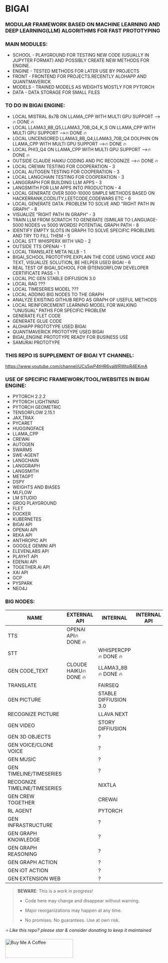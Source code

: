 # BIGAI
### MODULAR FRAMEWORK BASED ON MACHINE LEARNING AND DEEP LEARNING(LLM) ALGORITHMS FOR FAST PROTOTYPING

### MAIN MODULES:
* SCHOOL - PLAYGROUND FOR TESTING NEW CODE (USUALLY IN JUPYTER FORMAT) AND POSSIBLY CREATE NEW METHODS FOR ENGINE.
* ENGINE - TESTED METHODS FOR LATER USE BY PROJECTS
* FRONT - FRONTEND FOR PROJECTS.RECENTLY ALOHAPP AND QUANTMAVERICK
* MODELS - TRAINED MODELS AS WEIGHTS MOSTLY FOR PYTORCH
* DATA - DATA STORAGE FOR SMALL FILES


### TO DO IN BIGAI ENGINE:
* LOCAL MISTRAL 8x7B ON LLAMA_CPP WITH MULTI GPU SUPPORT -->🔥 DONE 🔥
* LOCAL LLAMA3_8B_Q5,LLAMA3_70B_Q4_K_S ON LLAMA_CPP WITH MULTI GPU SUPPORT -->🔥 DONE 🔥
* LOCAL UNCENSORED LLAMA3_8B_Q4,LLAMA3_70B_Q4 DOLPHIN ON LLAMA_CPP WITH MULTI GPU SUPPORT -->🔥 DONE 🔥
* LOCAL  PHI3_Q4 ON LLAMA_CPP WITH MULTI GPU SUPPORT -->🔥 DONE 🔥
* OUTSIDE CLAUDE HAIKU CODING AND PIC RECOGNIZE -->🔥 DONE 🔥
* LOCAL CREWAI TESTING FOR COOPERATION - 3 
* LOCAL AUTOGEN TESTING FOR COOPERATION - 3
* LOCAL LANGCHAIN TESTING FOR COOPERATION - 3
* LANGGRAPH FOR BUILDING LLM APPS - 3
* LANGSMITH FOR LLM APPS INTO PRODUCTION - 4
* LOCAL GENERATE OVER 5000-10000 SIMPLE METHODS BASED ON HACKERRANK,CODILITY,LEETCODE,CODEWARS ETC - 6
* LOCAL GENERATE DATA: PROBLEM TO SOLVE AND "RIGHT PATH IN GRAPH" - 8
* VISUALIZE "RIGHT PATH IN GRAPH" - 3
* TRAIN LLM FROM SCRATCH TO GENERATE (SIMILAR TO LANGUAGE-5000 NODES vs 5000 WORDS) POTENTIAL GRAPH PATH - 8
* IDENTIFY EMPTY SLOTS IN GRAPH TO SOLVE SPECIFIC PROBLEMS AND TRY TO FILL THEM - 5
* LOCAL STT WHISPERX WITH VAD - 2
* OUTSIDE TTS OPENAI - 1
* LOCAL TRANSLATE META NLLB - 1
* BIGAI_SCHOOL PROTOTYPE.EXPLAIN THE CODE USING VOICE AND TEXT, VISUALIZE SOLUTION, BE HELPER USED BIGAI - 6
* REAL TEST OF BIGAI_SCHOOL FOR @TENSORFLOW DEVELOPER CERTIFICATE PASS - 1
* LOCAL PIC GEN STABLE DIFFUSION 3.0
* LOCAL RAG ???
* LOCAL TIMESERIES MODEL ???
* LOCAL ADDING BIG NODES TO THE GRAPH
* ANALYZE EXISTING GITHUB REPO AS GRAPH OF USEFUL METHODS
* LOCAL REINFORCEMENT LEARNING MODEL FOR WALKING "UNUSUAL" PATHS FOR SPECIFIC PROBLEM
* GENERATE FLET CODE
* GENERATE GLUE CODE
* ALOHAPP PROTOTYPE USED BIGAI
* QUANTMAVERICK PROTOTYPE USED BIGAI
* BIGAI_ENGINE PROTOTYPE READY FOR BUSINESS USE
* SAMURAI PROTOTYPE


### THIS REPO IS SUPPLEMENT OF BIGAI YT CHANNEL:

https://www.youtube.com/channel/UCs5wP4tHR6vaWRWtpR4EKmA

### USE OF SPECIFIC FRAMEWORK/TOOL/WEBSITES IN BIGAI ENGINE:
* PYTORCH 2.2.2
* PYTORCH LIGHTNING
* PYTORCH GEOMETRIC
* TENSORFLOW 2.15.1
* JAX,TRAX
* PYCARET
* HUGGINGFACE
* LLAMA_CPP
* CREWAI
* AUTOGEN
* SWARMS
* SWE-AGENT
* LANGCHAIN
* LANGGRAPH
* LANGSMITH
* METAGPT
* DSPY
* WEIGHTS AND BIASES
* MLFLOW
* LM STUDIO
* GROQ PLAYGROUND
* FLET
* DOCKER
* KUBERNETES
* BIGAI API
* OPENAI API
* REKA API
* ANTHROPIC API
* GOOGLE GEMINI API
* ELEVENLABS API
* PLAYHT API
* EDENAI API
* TOGETHER.AI API
* XAI API
* GCP
* PYSPARK
* NEO4J

### BIG NODES:
| NAME                          | EXTERNAL API           | INTERNAL              | INTERNAL API | MEMORY   |
|-------------------------------|------------------------|-----------------------|--------------|----------|
| TTS                           | OPENAI API🔥 DONE 🔥   |                       |              | 0        |
| STT                           |                        | WHISPERCPP🔥 DONE 🔥  |              | 2        |
| GEN CODE_TEXT                 | CLOUDE HAIKU🔥 DONE 🔥 | LLAMA3_8B 🔥 DONE 🔥  |              | 4,5x4=18 |
| TRANSLATE                     |                        | FAIRSEQ               |              | 2        |
| GEN PICTURE                   |                        | STABLE DIFFIUSION 3.0 |              | 0        |
| RECOGNIZE PICTURE             |                        | LLAVA NEXT            |              | 4,5      |
| GEN VIDEO                     |                        | STORY DIFFIUSION      |              | 12       |
| GEN 3D OBJECTS                |                        | ?                     |              |          |
| GEN VOICE/CLONE VOICE         |                        | ?                     |              | 6        |
| GEN MUSIC                     |                        | ?                     |              |          |
| GEN TIMELINE/TIMESERIES       |                        | ?                     |              | 4        |
| RECOGNIZE TIMELINE/TIMESERIES |                        | NIXTLA                |              | 2        |
| GEN CREW TOGETHER             |                        | CREWAI                |              | 2        |
| RL AGENT                      |                        | PYTORCH               |              | 6        |
| GEN INFRASTRUCTURE            |                        | ?                     |              |          |
| GEN GRAPH KNOWLEDGE           |                        | ?                     |              | 2        |
| GEN GRAPH REASONING           |                        | ?                     |              | 2        |
| GEN GRAPH ACTION              |                        | ?                     |              | 2        |
| GEN iOT ACTION                |                        | ?                     |              |          |
| GEN EXTENSION WEB             |                        | ?                     |              |          |

> **BEWARE**: This is a work in progress!
>
> * Code here may change and disappear without warning.
>
> * Major reorganizations may happen at any time.
>
> * No promises. No guarantees. Use at own risk.





*⭐️ Like this repo? please star & consider donating to keep it maintained*

<a href="https://www.buymeacoffee.com/aleksanderu" target="_blank"><img src="https://cdn.buymeacoffee.com/buttons/v2/default-yellow.png" alt="Buy Me A Coffee" style="height: 60px !important;width: 217px !important;" ></a>



